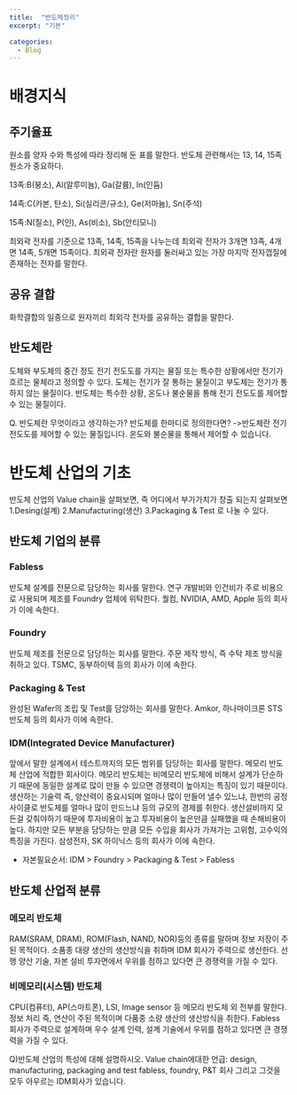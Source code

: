 ```yaml
---
title:  "반도체정리"
excerpt: "기본"

categories:
  - Blog
---
```


# 배경지식

## 주기율표
원소를 양자 수와 특성에 따라 정리해 둔 표를 말한다. 반도체 관련해서는 13, 14, 15족 원소가 중요하다.

13족:B(붕소), Al(알루미늄), Ga(갈륨), In(인듐)

14족:C(카본, 탄소), Si(실리콘/규소), Ge(저마늄), Sn(주석)

15족:N(질소), P(인), As(비소), Sb(안티모니)

최외곽 전자를 기준으로 13족, 14족, 15족을 나누는데 최외곽 전자가 3개면 13족, 4개면 14족, 5개면 15족이다.
최외곽 전자란 원자를 둘러싸고 있는 가장 마지막 전자껍질에 존재하는 전자를 말한다.

## 공유 결합
화학결합의 일종으로 원자끼리 최외각 전자를 공유하는 결합을 말한다.

## 반도체란
도체와 부도체의 중간 정도 전기 전도도를 가지는 물질 또는 특수한 상황에서만 전기가 흐르는 물체라고 정의할 수 있다. 도체는 전기가 잘 통하는 물질이고 부도체는 전기가 통하지 않는 물질이다.
반도체는 특수한 상황, 온도나 불순물을 통해 전기 전도도를 제어할 수 있는 물질이다.

Q. 반도체란 무엇이라고 생각하는가? 반도체를 한마디로 정의한다면?
->반도체란 전기 전도도를 제어할 수 있는 물질입니다. 온도와 불순물을 통해서 제어할 수 있습니다.

# 반도체 산업의 기초
반도체 산업의 Value chain을 살펴보면, 즉 어디에서 부가가치가 창출 되는지 살펴보면 1.Desing(설계) 2.Manufacturing(생산) 3.Packaging & Test 로 나눌 수 있다.

## 반도체 기업의 분류
### Fabless
반도체 설계를 전문으로 담당하는 회사를 말한다. 연구 개발비와 인건비가 주로 비용으로 사용되며 제조를 Foundry 업체에 위탁한다.
퀄컴, NVIDIA, AMD, Apple 등의 회사가 이에 속한다.

### Foundry
반도체 제조를 전문으로 담당하는 회사를 말한다. 주문 제작 방식, 즉 수탁 제조 방식을 취하고 있다.
TSMC, 동부하이텍 등의 회사가 이에 속한다.

### Packaging & Test
완성된 Wafer의 조립 및 Test를 담앙하는 회사를 말한다.
Amkor, 하나마이크론 STS 반도체 등의 회사가 이에 속한다.

### IDM(Integrated Device Manufacturer)
앞에서 말한 설계에서 테스트까지의 모든 범위를 담당하는 회사를 말한다. 메모리 반도체 산업에 적합한 회사이다. 메모리 반도체는 비메모리 반도체에 비해서 설계가 단순하기 때문에 동일한 설계로
많이 만들 수 있으면 경쟁력이 높아지는 특징이 있기 때문이다. 생산하는 기술력 즉, 양산력이 중요시되며 얼마나 많이 만들어 낼수 있느냐, 한번의 공정 사이클로 반도체를 얼마나 많이 만드느냐 등의
규모의 경제를 취한다. 생산설비까지 모든걸 갖춰야하기 때문에 투자비용이 높고 투자비용이 높은만큼 실패했을 때 손해비용이 높다. 하지만 모든 부분을 담당하는 만큼 모든 수입을 회사가 가져가는
고위험, 고수익의 특징을 가진다.
삼성전자, SK 하이닉스 등의 회사가 이에 속한다.


+ 자본필요순서: IDM > Foundry > Packaging & Test > Fabless

## 반도체 산업적 분류
### 메모리 반도체
RAM(SRAM, DRAM), ROM(Flash, NAND, NOR)등의 종류를 말하며 정보 저장이 주된 목적이다. 소품종 대량 생산의 생산방식을 취하며 IDM 회사가 주력으로 생산한다.
선행 양산 기술, 자본 설비 투자면에서 우위를 점하고 있다면 큰 경쟁력을 가질 수 있다.

### 비메모리(시스템) 반도체
CPU(컴퓨터), AP(스마트폰), LSI, Image sensor 등 메모리 반도체 외 전부를 말한다. 정보 처리 즉, 연산이 주된 목적이며 다품종 소량 생산의 생산방식을 취한다. Fabless 회사가 주력으로 설계하며
우수 설계 인력, 설계 기술에서 우위를 점하고 있다면 큰 경쟁력을 가질 수 있다.

Q)반도체 산업의 특성에 대해 설명하시오.
Value chain에대한 언급: design, manufacturing, packaging and test
fabless, foundry, P&T 회사 그리고 그것을 모두 아우르는 IDM회사가 있습니다.

